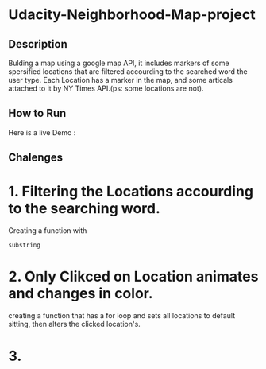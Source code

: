 # Udacity-Neighborhood-Map-project

## Description
Bulding a map using a google map API, it includes markers of some spersified locations that are filtered accourding to the searched word the user type.
Each Location has a marker in the map, and some articals attached to it by NY Times API.(ps: some locations are not).

## How to Run 
Here is a live Demo : 

## Chalenges 
# 1. Filtering the Locations accourding to the searching word.
Creating a function with 
```
substring
```
# 2. Only Clikced on Location animates and changes in color.
creating a function that has a for loop and sets all locations to default sitting, then alters the clicked location's.

# 3.

